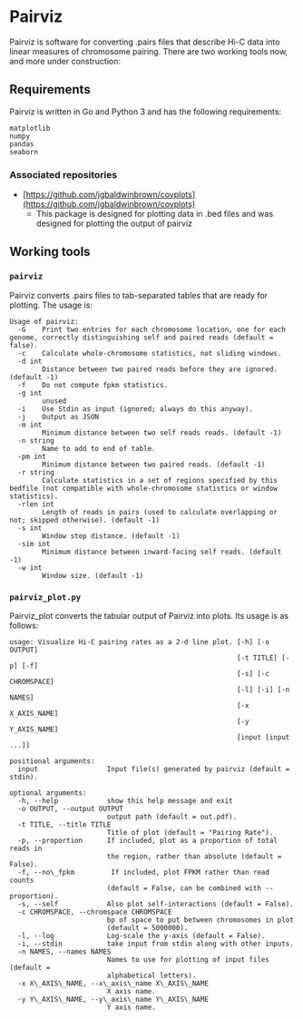 # Pairviz

Pairviz is software for converting .pairs files that describe Hi-C data into linear measures of chromosome pairing. There are two working tools now, and more under construction:

## Requirements

Pairviz is written in Go and Python 3 and has the following requirements:

```
matplotlib
numpy
pandas
seaborn
```

### Associated repositories

- [https://github.com/jgbaldwinbrown/covplots](https://github.com/jgbaldwinbrown/covplots)
	- This package is designed for plotting data in .bed files and was designed for plotting the output of pairviz

## Working tools

### `pairviz`

Pairviz converts .pairs files to tab-separated tables that are ready for plotting. The usage is:

```
Usage of pairviz:
  -G	Print two entries for each chromosome location, one for each genome, correctly distinguishing self and paired reads (default = false).
  -c	Calculate whole-chromosome statistics, not sliding windows.
  -d int
    	Distance between two paired reads before they are ignored. (default -1)
  -f	Do not compute fpkm statistics.
  -g int
    	unused
  -i	Use Stdin as input (ignored; always do this anyway).
  -j	Output as JSON
  -m int
    	Minimum distance between two self reads reads. (default -1)
  -n string
    	Name to add to end of table.
  -pm int
    	Minimum distance between two paired reads. (default -1)
  -r string
    	Calculate statistics in a set of regions specified by this bedfile (not compatible with whole-chromosome statistics or window statistics).
  -rlen int
    	Length of reads in pairs (used to calculate overlapping or not; skipped otherwise). (default -1)
  -s int
    	Window step distance. (default -1)
  -sim int
    	Minimum distance between inward-facing self reads. (default -1)
  -w int
    	Window size. (default -1)
```

### `pairviz_plot.py`

Pairviz\_plot converts the tabular output of Pairviz into plots. Its usage is as follows:

```
usage: Visualize Hi-C pairing rates as a 2-d line plot. [-h] [-o OUTPUT]
                                                        [-t TITLE] [-p] [-f]
                                                        [-s] [-c CHROMSPACE]
                                                        [-l] [-i] [-n NAMES]
                                                        [-x X_AXIS_NAME]
                                                        [-y Y_AXIS_NAME]
                                                        [input [input ...]]

positional arguments:
  input                 Input file(s) generated by pairviz (default = stdin).

optional arguments:
  -h, --help            show this help message and exit
  -o OUTPUT, --output OUTPUT
                        output path (default = out.pdf).
  -t TITLE, --title TITLE
                        Title of plot (default = "Pairing Rate").
  -p, --proportion      If included, plot as a proportion of total reads in
                        the region, rather than absolute (default = False).
  -f, --no\_fpkm         If included, plot FPKM rather than read counts
                        (default = False, can be combined with --proportion).
  -s, --self            Also plot self-interactions (default = False).
  -c CHROMSPACE, --chromspace CHROMSPACE
                        bp of space to put between chromosomes in plot
                        (default = 5000000).
  -l, --log             Log-scale the y-axis (default = False).
  -i, --stdin           take input from stdin along with other inputs.
  -n NAMES, --names NAMES
                        Names to use for plotting of input files (default =
                        alphabetical letters).
  -x X\_AXIS\_NAME, --x\_axis\_name X\_AXIS\_NAME
                        X axis name.
  -y Y\_AXIS\_NAME, --y\_axis\_name Y\_AXIS\_NAME
                        Y axis name.
```
